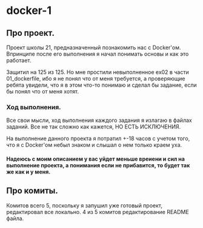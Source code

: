 # docker-1

## Про проект.

Проект школы 21, предназначенный познакомить нас с Docker'ом. Впринципе после его выполнения я начал понимать основы и как это работает.

Защитил на 125 из 125. Но мне простили невыполненное ex02 в части 01_dockerfile, ибо я не понял что от меня требуется, а проверяющие ребята увидели, что я в этом что-то понимаю и сделал бы задание, если бы понял что от меня хотят.

### Ход выполнения.

Все свои мысли, ход выполнения каждого задания я излагаю в файлах заданий. Все не так сложно как кажется, НО ЕСТЬ ИСКЛЮЧЕНИЯ.

На выполнение данного проекта я потратил +-18 часов с учетом того, что я с Docker'ом небыл знаком и слышал о нем только краем уха.

#### Надеюсь с моим описанием у вас уйдет меньше вреиени и сил на выполнение проекта, а понимания если не прибавится, то будет так же как и у меня.

## Про комиты.

Комитов всего 5, поскольку я запушил уже готовый проект, редактировал все локально. 4 из 5 комитов редактирование README файла.
